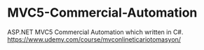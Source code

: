 # MVC5-Commercial-Automation
ASP.NET MVC5 Commercial Automation which written in C#.
https://www.udemy.com/course/mvconlineticariotomasyon/

